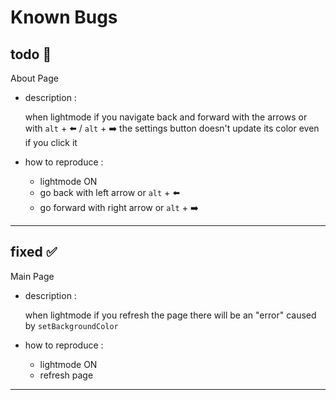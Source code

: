 # **Known Bugs**

## todo :construction:

About Page

- description :

    when lightmode if you navigate back and forward with the arrows or with `alt` + :arrow_left: / `alt` + :arrow_right: the settings button doesn't update its color even if you click it

- how to reproduce :
  - lightmode ON
  - go back with left  arrow or `alt` + :arrow_left:
  - go forward with right arrow or `alt` + :arrow_right:

---

## fixed :white_check_mark:

Main Page

- description :

    when lightmode if you refresh the page there will be an "error" caused by `setBackgroundColor`

- how to reproduce :
  - lightmode ON
  - refresh page

---
